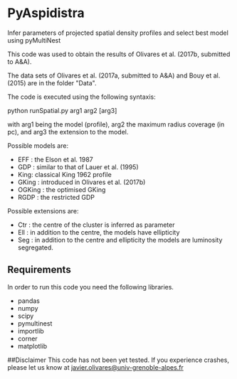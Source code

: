 # PyAspidistra
Infer parameters of projected spatial density profiles and select best model using pyMultiNest

This code was used to obtain the results of Olivares et al. (2017b, submitted to A&A).

The data sets of Olivares et al. (2017a, submitted to A&A) and Bouy et al. (2015) are in the folder "Data".

The code is executed using the following syntaxis:

python runSpatial.py arg1 arg2 [arg3]

with arg1 being the model (profile), arg2 the maximum radius coverage (in pc), and arg3 the extension to the model.

Possible models are:
- EFF : the Elson et al. 1987
- GDP : similar to that of Lauer et al. (1995)
- King: classical King 1962 profile
- GKing : introduced in Olivares et al. (2017b)
- OGKing : the optimised GKing 
- RGDP : the restricted GDP

Possible extensions are:
- Ctr : the centre of the cluster is inferred as parameter
- Ell : in addition to the centre, the models have ellipticity
- Seg : in addition to the centre and ellipticity the models are luminosity segregated.


## Requirements
In order to run this code you need the following libraries.
- pandas
- numpy
- scipy
- pymultinest
- importlib
- corner
- matplotlib

##Disclaimer
This code has not been yet tested. If you experience crashes, please let us know at javier.olivares@univ-grenoble-alpes.fr
